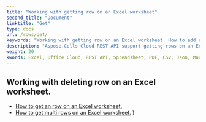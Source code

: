 ```yaml
---
title: "Working with getting row on an Excel worksheet"
second_title: "Document"
linktitle: "Get"
type: docs
url: /rows/get/
keywords: "Working with getting row on an Excel worksheet. How to add rows on an Excel worksheet."
description: "Aspose.Cells Cloud REST API support getting rows on an Excel worksheet. SDK support kinds of development languages. They include Android, C#, Go, Java, NodeJS, Perl, PHP, Python, Ruby, and swift."
weight: 20
kwords: Excel, Office Cloud, REST API, Spreadsheet, PDF, CSV, Json, Markdown, Working with getting row on an Excel worksheet
---
```



## Working with deleting row on an Excel worksheet.

- [How to get an row on an Excel worksheet.](/cells/rows/get/row/) 
- [How to get multi rows on an Excel worksheet.](/cells/rows/get/rows/) ) 
